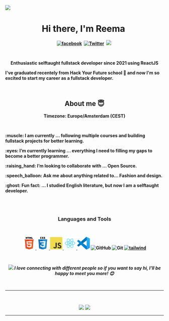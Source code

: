 ![](https://raw.githubusercontent.com/halfrost/halfrost/master/icons/header_.png)
<p>
  <h1 align="center"><b>Hi there, I'm Reema <img src="https://docs.google.com/uc?export=download&id=166Ecq6uBl61U14OUlkHOHIBv2ArKoumJ" alt="" width="30"></h1>
</p>
<p align="center">
<a href="https://facebook.com/profile.php?id=100005200546439"><img src="https://img.shields.io/badge/facebook-blue?style=for-the-badge&logo=facebook&logoColor=white" alt="facebook" /></a>&nbsp;
<a href="https://twitter.com/Reema80833934"><img src="https://img.shields.io/badge/Twitter-1DA1F2?style=for-the-badge&logo=twitter&logoColor=white" alt="Twitter" /></a>&nbsp;
<a href="https://linkedin.com/in/reema-alshohof"><img src="https://img.shields.io/badge/Linkedin-blue?style=for-the-badge&logo=linkedin&logoColor=white alt="linkedin" /></a>&nbsp;
</p>
<br />

<p align="center">Enthusiastic selftaught fullstack developer since 2021 using ReactJS </p>
<p>I've graduated recentely from Hack Your Future school 💙 and now I'm so excited to start my career as a fullstack developer. </p>
<br />


<h2 align="center">About me 😇</h2>
<p align="center">
Timezone: Europe/Amsterdam (CEST)
</p>
<br />
<p>:muscle: I am currently ... following multiple courses and building fullstack projects for better learning.</p>
<p>:eyes: I’m currently learning ... everything I need to filling my gaps to become a better programmer.</p>
<p>:raising_hand: I’m looking to collaborate with ... Open Source.</p>
<p>:speech_balloon: Ask me about anything related to... Fashion and design.</p>
<p>:ghost: Fun fact: ... I studied English literature, but now I am a selftaught developer. </p>

<br />
<br />
<p>
<h3 align="center"> Languages and Tools</h3>
</p>
<br />
<p align="center">
<a href="https://www.w3.org/html/" target="_blank"> <img src="https://raw.githubusercontent.com/devicons/devicon/master/icons/html5/html5-original-wordmark.svg" alt="html5" width="40" height="40"/> </a>
<a href="https://www.w3schools.com/css/" target="_blank"> <img src="https://raw.githubusercontent.com/devicons/devicon/master/icons/css3/css3-original-wordmark.svg" alt="css3" width="40" height="40"/> </a>
<a href="https://developer.mozilla.org/en-US/docs/Web/JavaScript" target="_blank"> <img src="https://raw.githubusercontent.com/devicons/devicon/master/icons/javascript/javascript-original.svg" alt="javascript" width="40" height="40"/> </a>
<a href="https://reactjs.org/" target="_blank"> <img src="https://raw.githubusercontent.com/github/explore/80688e429a7d4ef2fca1e82350fe8e3517d3494d/topics/react/react.png" alt="react" width="40" height="40"/> </a>
<img alt="Visual Studio Code" width="40px" src="https://raw.githubusercontent.com/github/explore/80688e429a7d4ef2fca1e82350fe8e3517d3494d/topics/visual-studio-code/visual-studio-code.png" />
<img alt="GitHub" width="40px" src="https://docs.google.com/uc?export=download&id=1fkb6h66GdyddiOlDGXZecngQQoFs9yV0" />
<img alt="Git" width="40px" src="https://raw.githubusercontent.com/jmnote/z-icons/master/svg/git.svg" />
<a href="https://tailwindcss.com/" target="_blank"> <img src="https://www.vectorlogo.zone/logos/tailwindcss/tailwindcss-icon.svg" alt="tailwind" width="40" height="40"/> </a>
   </p>
<br />
<p align="center">
<img src="https://media.giphy.com/media/LnQjpWaON8nhr21vNW/giphy.gif" width="60"> <em><b>I love connecting with different people</b> so if you want to say <b>hi, I'll be happy to meet you more!</b> 😊</em>
</p>
<br />

---

<br />
<p align="center">
<img src="https://github-readme-stats.vercel.app/api?username=ReemaSho&theme=radical&show_icons=true" width="410"/>
<img src="https://github-readme-stats.vercel.app/api/top-langs/?username=ReemaSho&layout=compact&theme=radical" width="400" />
</p>

---

